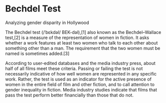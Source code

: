 # Bechdel Test
 Analyzing gender disparity in Hollywood
 
The Bechdel test (/ˈbɛkdəl/ BEK-dəl),[1] also known as the Bechdel–Wallace test,[2] is a measure of the representation of women in fiction. It asks whether a work features at least two women who talk to each other about something other than a man. The requirement that the two women must be named is sometimes added.[3]

According to user-edited databases and the media industry press, about half of all films meet these criteria. Passing or failing the test is not necessarily indicative of how well women are represented in any specific work. Rather, the test is used as an indicator for the active presence of women in the entire field of film and other fiction, and to call attention to gender inequality in fiction. Media industry studies indicate that films that pass the test perform better financially than those that do not.
